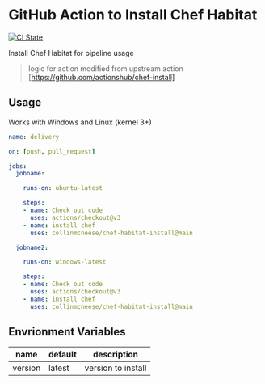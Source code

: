# GitHub Action to Install Chef Habitat

[![CI State](https://github.com/collinmcneese/chef-habitat-install/workflows/release/badge.svg)](https://github.com/collinmcneese/chef-habitat-install)

Install Chef Habitat for pipeline usage

> logic for action modified from upstream action [https://github.com/actionshub/chef-install]

## Usage

Works with Windows and Linux (kernel 3+)

```yaml
name: delivery

on: [push, pull_request]

jobs:
  jobname:

    runs-on: ubuntu-latest

    steps:
    - name: Check out code
      uses: actions/checkout@v3
    - name: install chef
      uses: collinmcneese/chef-habitat-install@main

  jobname2:

    runs-on: windows-latest

    steps:
    - name: Check out code
      uses: actions/checkout@v3
    - name: install chef
      uses: collinmcneese/chef-habitat-install@main
 ```

## Envrionment Variables

|name| default| description|
|--- |------- |----------- |
|version | latest | version to install |
